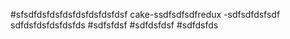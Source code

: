 #sfsdfdsfdsfdsfdsfdsfdsfdsf cake-ssdfsdfsdfredux -sdfsdfdsfsdf
sdfdsfdsfdsfdsfds
#sdfsfdsf
#sdfdsfdsf
#sdfdsfds
